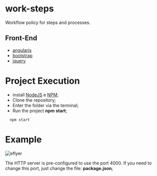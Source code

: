 # work-steps

Workflow policy for steps and processes.

## Front-End

- [angularjs](https://angularjs.org/)
- [bootstrap](http://getbootstrap.com/)
- [jquery](https://jquery.com/)

# Project Execution

- install [NodeJS](https://nodejs.org/en/) e [NPM](https://www.npmjs.com/);
- Clone the repository;
- Enter the folder via the terminal;
- Run the project **npm start**;
```shell
  npm start
```

# Example

![eflyer](https://s28.postimg.org/enckqpq0t/steps.png)

The HTTP server is pre-configured to use the port 4000. If you need to change this port, just change the file: **package.json**;

